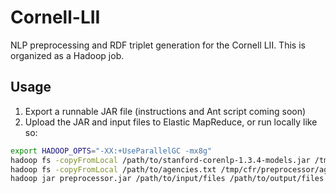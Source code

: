 Cornell-LII
===========

NLP preprocessing and RDF triplet generation for the Cornell LII. This is organized as a Hadoop job.

Usage
-----

1. Export a runnable JAR file (instructions and Ant script coming soon)
2. Upload the JAR and input files to Elastic MapReduce, or run locally like so:

```bash
export HADOOP_OPTS="-XX:+UseParallelGC -mx8g"
hadoop fs -copyFromLocal /path/to/stanford-corenlp-1.3.4-models.jar /tmp/cfr/preprocessor/models.jar  
hadoop fs -copyFromLocal /path/to/agencies.txt /tmp/cfr/preprocessor/agencies.txt  
hadoop jar preprocessor.jar /path/to/input/files /path/to/output/files -agencies /tmp/cfr/preprocessor/agencies.txt -resolvePronouns
```
